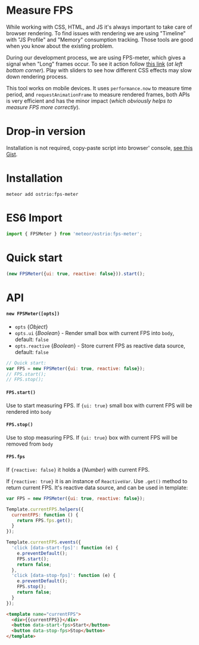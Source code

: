 Measure FPS
=====

While working with CSS, HTML, and JS it's always important to take care of browser rendering. To find issues with rendering we are using "Timeline" with "JS Profile" and "Memory" consumption tracking. Those tools are good when you know about the existing problem.

During our development process, we are using FPS-meter, which gives a signal when "Long" frames occur. To see it action follow [this link](https://cssbuilder.veliovgroup.com) (*at left bottom corner*). Play with sliders to see how different CSS effects may slow down rendering process.

This tool works on mobile devices. It uses `performance.now` to measure time period, and `requestAnimationFrame` to measure rendered frames, both APIs is very efficient and has the minor impact (*which obviously helps to measure FPS more correctly*).

Drop-in version
=====
Installation is not required, copy-paste script into browser' console, [see this Gist](https://gist.github.com/dr-dimitru/dcf0456c9c3d691e373a1adec8d60e16).

Installation
=====
```shell
meteor add ostrio:fps-meter
```

ES6 Import
=====
```jsx
import { FPSMeter } from 'meteor/ostrio:fps-meter';
```

Quick start
=====
```js
(new FPSMeter({ui: true, reactive: false})).start();
```

API
=====
#### `new FPSMeter([opts])`

 - `opts` {*Object*}
 - `opts.ui` {*Boolean*} - Render small box with current FPS into `body`, default: `false`
 - `opts.reactive` {*Boolean*} - Store current FPS as reactive data source, default: `false`

```js
// Quick start:
var FPS = new FPSMeter({ui: true, reactive: false});
// FPS.start();
// FPS.stop();
```

#### `FPS.start()`
Use to start measuring FPS. If `{ui: true}` small box with current FPS will be rendered into `body`

#### `FPS.stop()`
Use to stop measuring FPS. If `{ui: true}` box with current FPS will be removed from `body`

#### `FPS.fps`
If `{reactive: false}` it holds a {*Number*} with current FPS.

If `{reactive: true}` it is an instance of `ReactiveVar`. Use `.get()` method to return current FPS. It's reactive data source, and can be used in template:

```js
var FPS = new FPSMeter({ui: true, reactive: false});

Template.currentFPS.helpers({
  currentFPS: function () {
    return FPS.fps.get();
  }
});

Template.currentFPS.events({
  'click [data-start-fps]': function (e) {
    e.preventDefault();
    FPS.start();
    return false;
  },
  'click [data-stop-fps]': function (e) {
    e.preventDefault();
    FPS.stop();
    return false;
  }
});
```

```html
<template name="currentFPS">
  <div>{{currentFPS}}</div>
  <button data-start-fps>Start</button>
  <button data-stop-fps>Stop</button>
</template>
```